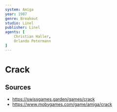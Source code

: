 ```yaml
---
system: Amiga
year: 1987
genre: Breakout
studio: Linel
publisher: Linel
agents: [
	Christian Haller,
	Orlando Petermann
]
---
```

# Crack


## Sources
- https://swissgames.garden/games/crack
- https://www.mobygames.com/game/amiga/crack